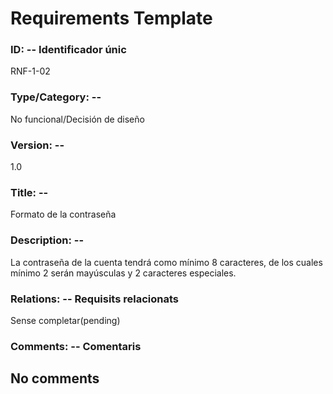 # Requirements Template
### ID: -- Identificador únic
RNF-1-02
### Type/Category: -- 
No funcional/Decisión de diseño
### Version: -- 
1.0
### Title: --
Formato de la contraseña
### Description: --
La contraseña de la cuenta tendrá como mínimo 8 caracteres, de los cuales mínimo 2 serán mayúsculas y 2 caracteres especiales.
### Relations: -- Requisits relacionats
Sense completar(pending)
### Comments: -- Comentaris
No comments
---
